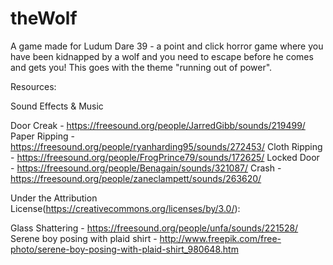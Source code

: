 # theWolf
A game made for Ludum Dare 39 - a point and click horror game where you have been kidnapped by a wolf and you need to escape before he comes and gets you! This goes with the theme "running out of power".

Resources:  

Sound Effects & Music  

Door Creak - https://freesound.org/people/JarredGibb/sounds/219499/
Paper Ripping - https://freesound.org/people/ryanharding95/sounds/272453/
Cloth Ripping - https://freesound.org/people/FrogPrince79/sounds/172625/
Locked Door - https://freesound.org/people/Benagain/sounds/321087/
Crash - https://freesound.org/people/zaneclampett/sounds/263620/

Under the Attribution License(https://creativecommons.org/licenses/by/3.0/):  

Glass Shattering - https://freesound.org/people/unfa/sounds/221528/
Serene boy posing with plaid shirt - http://www.freepik.com/free-photo/serene-boy-posing-with-plaid-shirt_980648.htm